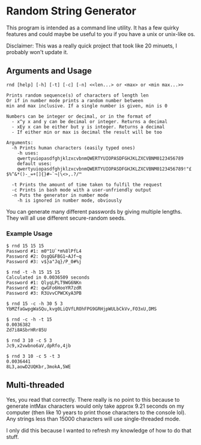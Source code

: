 # Random String Generator

This program is intended as a command line utility. It has a few quirky features and could maybe be useful to you if you have a unix or unix-like os.

Disclaimer: This was a really quick project that took like 20 minuets, I probably won't update it.

## Arguments and Usage

```
rnd [help] [-h] [-t] [-c] [-n] <<len...> or <max> or <min max...>>

Prints random sequence(s) of characters of length len
Or if in number mode prints a random number between
min and max inclusive. If a single number is given, min is 0

Numbers can be integer or decimal, or in the format of
  - x^y x and y can be decimal or integer. Returns a decimal
  - xEy x can be either but y is integer. Returns a decimal
  - If either min or max is decimal the result will be too

Arguments:
  -h Prints human characters (easily typed ones)
    -h uses:
    qwertyuiopasdfghjklzxcvbnmQWERTYUIOPASDFGHJKLZXCVBNM0123456789
    default uses:
    qwertyuiopasdfghjklzxcvbnmQWERTYUIOPASDFGHJKLZXCVBNM0123456789!"£$%^&*()-_=+[]{}#~`¬|\<>,.?/™

  -t Prints the amount of time taken to fulfil the request
  -c Prints in bash mode with a user-unfriendly output
  -n Puts the generator in number mode
    -h is ignored in number mode, obviously

```

You can generate many different passwords by giving multiple lengths. They will all use different secure-random seeds.

### Example Usage

```
$ rnd 15 15 15
Password #1: m0™1U`*m%8lPfL4
Password #2: OsgQ&FBG1~AJf~q
Password #3: v$}a"Jq}/P_0#%j
```

```
$ rnd -t -h 15 15 15
Calculated in 0.0036509 seconds
Password #1: QlyqLPLT9WG6NKn
Password #2: qwGFo6HooYR7zdR
Password #3: R3UvvCPWCKyA3PB
```

```
$ rnd 15 -c -h 30 5 3
YbMZfaGwpgWaSQu,kvg0LiQVfLROhFPG9GRHjpWULbCkVv,FO3xU,DMS
```

```
$ rnd -c -h -t 15
0.0036382
Zd7i8ASbrHRr85U
```

```
$ rnd 3 10 -c 5 3
Jc9,x2vwbno6aV,dpRfo,4jb
```

```
$ rnd 3 10 -c 5 -t 3
0.0036441
8L3,aowD2UQKbr,3mokA,5WE
```

## Multi-threaded

Yes, you read that correctly. There really is no point to this because to generate intMax characters would only take approx 9.21 seconds on my computer (then like 10 years to print those characters to the console lol). Any strings less than 15000 characters will use single-threaded mode.

I only did this because I wanted to refresh my knowledge of how to do that stuff.
